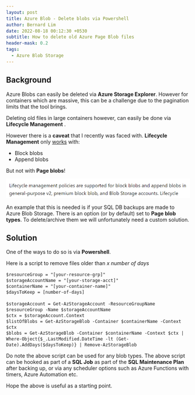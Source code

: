 ```yaml
---
layout: post
title: Azure Blob - Delete blobs via Powershell
author: Bernard Lim
date: 2022-08-18 00:12:30 +0530
subtitle: How to delete old Azure Page Blob files
header-mask: 0.2
tags:
  - Azure Blob Storage
---
```


## Background

Azure Blobs can easily be deleted via **Azure Storage Explorer**.
However for containers which are massive, this can be a challenge due to the pagination limits that the tool brings.

Deleting old files in large containers however, can easily be done via **Lifecycle Management** .

However there is a **caveat** that I recently was faced with.
**Lifecycle Management** only [works](https://docs.microsoft.com/en-us/azure/storage/blobs/lifecycle-management-overview) with:

- Block blobs
- Append blobs

But not with **Page blobs**!

![Screenshot](/img/posts/2022-08-18-azure-storage-blob-delete-files-powershell/pic1.png)

An example that this is needed is if your SQL DB backups are made to Azure Blob Storage. There is an option (or by default) set to **Page blob types**. To delete/archive them we will unfortunately need a custom solution.

## Solution

One of the ways to do so is via **Powershell**.

Here is a script to remove files older than _x number of days_

```
$resourceGroup = "[your-resource-grp]"
$storageAccountName = "[your-storage-acct]"
$containerName = "[your-container-name]"
$daysToKeep = [number-of-days]

$storageAccount = Get-AzStorageAccount -ResourceGroupName $resourceGroup -Name $storageAccountName
$ctx = $storageAccount.Context
$listOfBlobs = Get-AzStorageBlob -Container $containerName -Context $ctx
$blobs = Get-AzStorageBlob -Container $containerName -Context $ctx | Where-Object{$_.LastModified.DateTime -lt (Get-Date).AddDays($daysToKeep)} | Remove-AzStorageBlob

```

Do note the above script can be used for any blob types.
The above script can be hooked as part of a **SQL Job** as part of the **SQL Maintenance Plan** after backing up, or via any scheduler options such as Azure Functions with timers, Azure Automation etc.

Hope the above is useful as a starting point.
